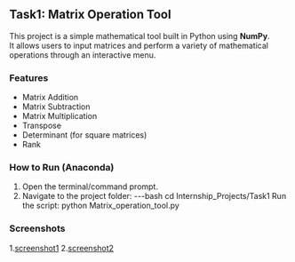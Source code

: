 ## Task1: Matrix Operation Tool

This project is a simple mathematical tool built in Python using **NumPy**.  
It allows users to input matrices and perform a variety of mathematical operations through an interactive menu.

### Features
- Matrix Addition
- Matrix Subtraction
- Matrix Multiplication
- Transpose
- Determinant (for square matrices)
- Rank

### How to Run (Anaconda)
1. Open the terminal/command prompt.
2. Navigate to the project folder:
   ---bash
   cd Internship_Projects/Task1
Run the script:
  python Matrix_operation_tool.py
### Screenshots
1.[screenshot1](ss1.png.png)
2.[screenshot2](ss2.png.png)
